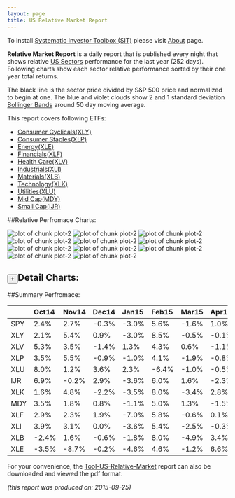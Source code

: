 ```yaml
---
layout: page
title: US Relative Market Report
---
```



To install [Systematic Investor Toolbox (SIT)](https://github.com/systematicinvestor/SIT) please visit [About](/about) page.





**Relative Market Report** is a daily report that is published every night 
that shows relative [US Sectors](http://www.sectorspdr.com/) performance 
for the last year (252 days). Following charts show each sector relative 
performance sorted by their one year total returns. 

The black line is the sector price divided by S&P 500 price and normalized to begin at one. 
The blue and violet clouds show 2 and 1 standard deviation 
[Bollinger Bands](http://en.wikipedia.org/wiki/Bollinger_Bands)
around 50 day moving average. 

This report covers following ETFs:

* [Consumer Cyclicals(XLY)](http://www.sectorspdr.com/spdr/composition/?symbol=XLY)
* [Consumer Staples(XLP)](http://www.sectorspdr.com/spdr/composition/?symbol=XLP)
* [Energy(XLE)](http://www.sectorspdr.com/spdr/composition/?symbol=XLE)
* [Financials(XLF)](http://www.sectorspdr.com/spdr/composition/?symbol=XLF)
* [Health Care(XLV)](http://www.sectorspdr.com/spdr/composition/?symbol=XLV)
* [Industrials(XLI)](http://www.sectorspdr.com/spdr/composition/?symbol=XLI)
* [Materials(XLB)](http://www.sectorspdr.com/spdr/composition/?symbol=XLB)
* [Technology(XLK)](http://www.sectorspdr.com/spdr/composition/?symbol=XLK)
* [Utilities(XLU)](http://www.sectorspdr.com/spdr/composition/?symbol=XLU)
* [Mid Cap(MDY)](https://www.spdrs.com/product/fund.seam?ticker=MDY)
* [Small Cap(IJR)](http://finance.yahoo.com/q/hl?s=IJR+Holdings)


##Relative Perfromace Charts:
    


![plot of chunk plot-2](/public/images/Tool-US-Relative-Market/plot-2-1.png) ![plot of chunk plot-2](/public/images/Tool-US-Relative-Market/plot-2-2.png) ![plot of chunk plot-2](/public/images/Tool-US-Relative-Market/plot-2-3.png) ![plot of chunk plot-2](/public/images/Tool-US-Relative-Market/plot-2-4.png) ![plot of chunk plot-2](/public/images/Tool-US-Relative-Market/plot-2-5.png) ![plot of chunk plot-2](/public/images/Tool-US-Relative-Market/plot-2-6.png) ![plot of chunk plot-2](/public/images/Tool-US-Relative-Market/plot-2-7.png) ![plot of chunk plot-2](/public/images/Tool-US-Relative-Market/plot-2-8.png) ![plot of chunk plot-2](/public/images/Tool-US-Relative-Market/plot-2-9.png) ![plot of chunk plot-2](/public/images/Tool-US-Relative-Market/plot-2-10.png) ![plot of chunk plot-2](/public/images/Tool-US-Relative-Market/plot-2-11.png) 

<input type="button" class="btn btn-sm" value="+">Detail Charts:
---
    




<div markdown="1" style="display:none;">
    


![plot of chunk plot-2](/public/images/Tool-US-Relative-Market/plot-2-12.png) ![plot of chunk plot-2](/public/images/Tool-US-Relative-Market/plot-2-13.png) ![plot of chunk plot-2](/public/images/Tool-US-Relative-Market/plot-2-14.png) ![plot of chunk plot-2](/public/images/Tool-US-Relative-Market/plot-2-15.png) ![plot of chunk plot-2](/public/images/Tool-US-Relative-Market/plot-2-16.png) ![plot of chunk plot-2](/public/images/Tool-US-Relative-Market/plot-2-17.png) ![plot of chunk plot-2](/public/images/Tool-US-Relative-Market/plot-2-18.png) ![plot of chunk plot-2](/public/images/Tool-US-Relative-Market/plot-2-19.png) ![plot of chunk plot-2](/public/images/Tool-US-Relative-Market/plot-2-20.png) ![plot of chunk plot-2](/public/images/Tool-US-Relative-Market/plot-2-21.png) ![plot of chunk plot-2](/public/images/Tool-US-Relative-Market/plot-2-22.png) ![plot of chunk plot-2](/public/images/Tool-US-Relative-Market/plot-2-23.png) 

</div>
    




##Summary Perfromace:
    




|    |Oct14  |Nov14  |Dec14  |Jan15  |Feb15  |Mar15  |Apr15  |May15  |Jun15  |Jul15  |Aug15  |Sep15  |Total  |
|:---|:------|:------|:------|:------|:------|:------|:------|:------|:------|:------|:------|:------|:------|
|SPY |  2.4% |  2.7% | -0.3% | -3.0% |  5.6% | -1.6% |  1.0% |  1.3% | -2.0% |  2.2% | -6.1% | -1.8% | -0.1% |
|XLY |  2.1% |  5.4% |  0.9% | -3.0% |  8.5% | -0.5% | -0.1% |  1.3% |  0.6% |  4.9% | -6.5% |  0.0% | 13.7% |
|XLV |  5.3% |  3.5% | -1.4% |  1.3% |  4.3% |  0.6% | -1.1% |  4.5% | -0.4% |  2.9% | -8.0% | -2.1% |  9.0% |
|XLP |  3.5% |  5.5% | -0.9% | -1.0% |  4.1% | -1.9% | -0.8% |  0.9% | -1.8% |  5.7% | -6.0% |  0.3% |  7.3% |
|XLU |  8.0% |  1.2% |  3.6% |  2.3% | -6.4% | -1.0% | -0.5% |  0.6% | -6.0% |  6.1% | -3.5% |  0.6% |  4.1% |
|IJR |  6.9% | -0.2% |  2.9% | -3.6% |  6.0% |  1.6% | -2.3% |  1.5% |  1.1% | -0.8% | -5.2% | -1.5% |  5.7% |
|XLK |  1.6% |  4.8% | -2.2% | -3.5% |  8.0% | -3.4% |  2.8% |  1.9% | -4.1% |  2.9% | -5.4% | -0.5% |  1.8% |
|MDY |  3.5% |  1.8% |  0.8% | -1.1% |  5.0% |  1.3% | -1.5% |  1.7% | -1.3% |  0.1% | -5.7% | -1.8% |  2.6% |
|XLF |  2.9% |  2.3% |  1.9% | -7.0% |  5.8% | -0.6% |  0.1% |  1.9% | -0.5% |  3.4% | -7.1% | -3.6% | -1.2% |
|XLI |  3.9% |  3.1% |  0.0% | -3.6% |  5.4% | -2.5% | -0.3% |  0.3% | -2.6% |  0.2% | -5.4% | -2.6% | -4.6% |
|XLB | -2.4% |  1.6% | -0.6% | -1.8% |  8.0% | -4.9% |  3.4% |  0.4% | -3.9% | -5.0% | -5.6% | -6.7% |-17.2% |
|XLE | -3.5% | -8.7% | -0.2% | -4.6% |  4.6% | -1.2% |  6.6% | -5.2% | -3.5% | -7.7% | -4.2% | -5.7% |-29.4% |
    


For your convenience, the 
[Tool-US-Relative-Market](/public/images/Tool-US-Relative-Market/Tool-US-Relative-Market.pdf)
report can also be downloaded and viewed the pdf format.



*(this report was produced on: 2015-09-25)*
